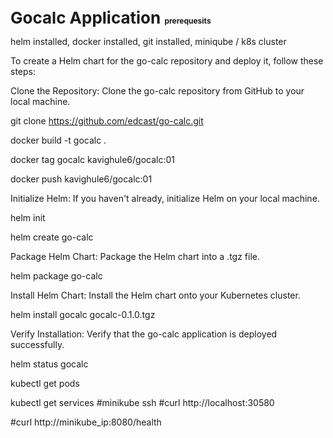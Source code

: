 **<span style="font-size: 26px;">Gocalc Application </span>**
**<span style="font-size: 12px;">prerequesits</span>**


helm installed,
docker installed,
git installed,
miniqube / k8s cluster
 
To create a Helm chart for the go-calc repository and deploy it, follow these steps:

Clone the Repository: Clone the go-calc repository from GitHub to your local machine.

git clone https://github.com/edcast/go-calc.git

docker build -t gocalc .

docker tag gocalc kavighule6/gocalc:01

docker push kavighule6/gocalc:01

Initialize Helm: If you haven't already, initialize Helm on your local machine.

helm init

helm create go-calc

Package Helm Chart: Package the Helm chart into a .tgz file.

helm package go-calc

Install Helm Chart: Install the Helm chart onto your Kubernetes cluster.

helm install gocalc gocalc-0.1.0.tgz

Verify Installation: Verify that the go-calc application is deployed successfully.

helm status gocalc

kubectl get pods

kubectl get services
#minikube ssh 
#curl http://localhost:30580

#curl http://minikube_ip:8080/health


